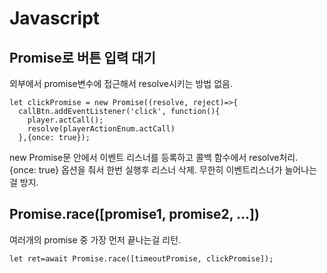 # Javascript

## Promise로 버튼 입력 대기
외부에서 promise변수에 접근해서 resolve시키는 방법 없음. 
```
let clickPromise = new Promise((resolve, reject)=>{
  callBtn.addEventListener('click', function(){
    player.actCall();
    resolve(playerActionEnum.actCall)
  },{once: true});
```
new Promise문 안에서 이벤트 리스너를 등록하고 콜백 함수에서 resolve처리. \
{once: true} 옵션을 줘서 한번 실행후 리스너 삭제. 무한히 이벤트리스너가 늘어나는걸 방지.

## Promise.race([promise1, promise2, ...])
여러개의 promise 중 가장 먼저 끝나는걸 리턴.
```
let ret=await Promise.race([timeoutPromise, clickPromise]);
```
